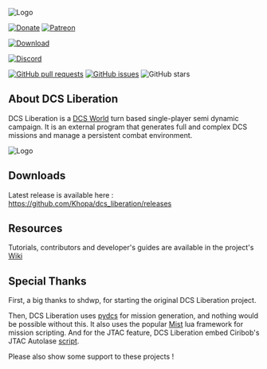![Logo](https://i.imgur.com/c2k18E1.png)

[![Donate](https://img.shields.io/badge/Donate-PayPal-green.svg)](https://www.paypal.com/paypalme/KhopaDCSL)
[![Patreon](https://img.shields.io/badge/patreon-become%20a%20patron-orange)](https://patreon.com/khopa)

[![Download](https://img.shields.io/github/downloads/khopa/dcs_liberation/total?label=Download)](https://github.com/Khopa/dcs_liberation/releases)

[![Discord](https://img.shields.io/discord/595702951800995872?label=Discord&logo=discord)](https://discord.gg/bKrtrkJ)

[![GitHub pull requests](https://img.shields.io/github/issues-pr/khopa/dcs_liberation)](https://github.com/Khopa/dcs_liberation)
[![GitHub issues](https://img.shields.io/github/issues/khopa/dcs_liberation)](https://github.com/Khopa/dcs_liberation/issues)
![GitHub stars](https://img.shields.io/github/stars/khopa/dcs_liberation?style=social)

## About DCS Liberation
DCS Liberation is a [DCS World](https://www.digitalcombatsimulator.com/en/products/world/) turn based single-player semi dynamic campaign. 
It is an external program that generates full and complex DCS missions and manage a persistent combat environment.  

![Logo](https://imgur.com/B6tvlBJ.png)

## Downloads

Latest release is available here : https://github.com/Khopa/dcs_liberation/releases

## Resources

Tutorials, contributors and developer's guides are available in the project's [Wiki](https://github.com/Khopa/dcs_liberation/wiki/)

## Special Thanks

First, a big thanks to shdwp, for starting the original DCS Liberation project. 

Then, DCS Liberation uses [pydcs](http://github.com/pydcs/dcs) for mission generation, and nothing would be possible without this.
It also uses the popular [Mist](https://github.com/mrSkortch/MissionScriptingTools) lua framework for mission scripting.
And for the JTAC feature, DCS Liberation embed Ciribob's JTAC Autolase [script](https://github.com/ciribob/DCS-JTACAutoLaze).

Please also show some support to these projects ! 
